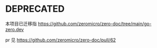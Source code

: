 # DEPRECATED 
本项目已迁移指 https://github.com/zeromicro/zero-doc/tree/main/go-zero.dev

pr 见 https://github.com/zeromicro/zero-doc/pull/62